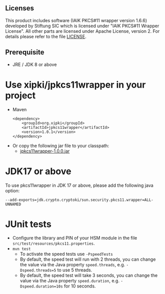 ## Licenses
This product includes software (IAIK PKCS#11 wrapper version 1.6.6) 
developed by Stiftung SIC which is licensed under "IAIK PKCS#11 Wrapper License".
All other parts are licensed under Apache License, version 2.
For details please refer to the file [LICENSE](LICENSE).

## Prerequisite
- JRE / JDK 8 or above

Use xipki/jpkcs11wrapper in your project
=====
- Maven  
  ```
  <dependency>
      <groupId>org.xipki</groupId>
      <artifactId>jpkcs11wrapper</artifactId>
      <version>1.0.1</version>
  </dependency>
  ```
- Or copy the following jar file to your classpath:
  - [jpkcs11wrapper-1.0.0.jar](https://github.com/xipki/jpkcs11wrapper/releases/download/v1.0.0/jpkcs11wrapper-1.0.0.jar)

JDK17 or above
=====
To use pkcs11wrapper in JDK 17 or above, please add the following java option:
```
--add-exports=jdk.crypto.cryptoki/sun.security.pkcs11.wrapper=ALL-UNNAMED
```

JUnit tests
=====
- Configure the library and PIN of your HSM module in the file `src/test/resources/pkcs11.properties`.
- `mvn test`  
   - To activate the speed tests use `-PspeedTests`
   - By default, the speed test will run with 2 threads, you can change the
     value via the Java property `speed.threads`, e.g.
    `-Dspeed.threads=5` to use 5 threads.
   - By default, the speed test will take 3 seconds, you can change the
     value via the Java property `speed.duration`, e.g.
    `-Dspeed.duration=10s` for 10 seconds.
